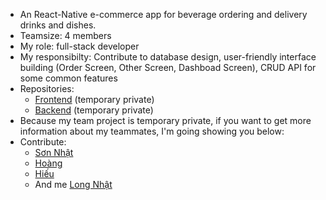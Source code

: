 - An React-Native e-commerce app for beverage ordering and delivery drinks and dishes.
- Teamsize: 4 members
- My role: full-stack developer
- My responsibilty: Contribute to database design, user-friendly interface building (Order Screen, Other Screen, Dashboad Screen), CRUD API for some common features
- Repositories:
    - [Frontend](https://github.com/bichsonnhat/Hachiko-frontend) (temporary private)
    - [Backend](https://github.com/bichsonnhat/Hachiko-backend) (temporary private)
- Because my team project is temporary private, if you want to get more information about my teammates, I'm going showing you below:
- Contribute:
     - [Sơn Nhật](https://github.com/bichsonnhat)
     - [Hoàng](https://github.com/h0angpc)
     - [Hiếu](https://github.com/nhdhieuu)
     - And me [Long Nhật](https://github.com/nhatpy)
